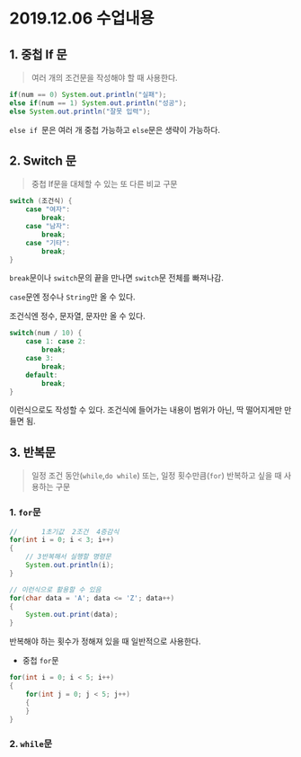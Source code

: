 # 2019.12.06 수업내용

## 1. 중첩 If 문

> 여러 개의 조건문을 작성해야 할 때 사용한다.

```java
if(num == 0) System.out.println("실패");
else if(num == 1) System.out.println("성공");
else System.out.println("잘못 입력");
```

`else if `문은 여러 개 중첩 가능하고 `else`문은 생략이 가능하다.

## 2. Switch 문

> 중첩 If문을 대체할 수 있는 또 다른 비교 구문

```java
switch (조건식) {
    case "여자":
        break;
    case "남자":
        break;
    case "기타":
        break;
}
```

`break`문이나 `switch`문의 끝을 만나면 `switch`문 전체를 빠져나감.

`case`문엔 정수나 `String`만 올 수 있다.

조건식엔 정수, 문자열, 문자만 올 수 있다.

```java
switch(num / 10) {
    case 1: case 2:
        break;
    case 3:
        break;
    default:
        break;
}
```

이런식으로도 작성할 수 있다. 조건식에 들어가는 내용이 범위가 아닌, 딱 떨어지게만 만들면 됨.

## 3. 반복문

> 일정 조건 동안(`while`,`do while`) 또는, 일정 횟수만큼(`for`) 반복하고 싶을 때 사용하는 구문

### 1. `for`문

```java
//		1초기값  2조건  4증감식 
for(int i = 0; i < 3; i++)
{
    // 3반복해서 실행할 명령문
    System.out.println(i);
}

// 이런식으로 활용할 수 있음
for(char data = 'A'; data <= 'Z'; data++)
{
	System.out.print(data);
}
```

반복해야 하는 횟수가 정해져 있을 때 일반적으로 사용한다.

* 중첩 `for`문

```java
for(int i = 0; i < 5; i++)
{
    for(int j = 0; j < 5; j++)
    {
    }
}
```

### 2. `while`문



